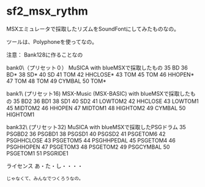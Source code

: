 sf2_msx_rythm
=============
MSXエミュレータで採取したリズムをSoundFontにしてみたものなの。

ツールは、Polyphoneを使ってなの。

注意：
	Bank128に作ることなの

bank0\（プリセット０）
	MuSICA with blueMSXで採取したもの
	35 BD
	36 BD*
	38 SD*
	40 SD
	41 TOM
	42 HHCLOSE*
	43 TOM
	45 TOM
	46 HHOPEN*
	47 TOM
	48 TOM
	49 CYMBAL
	50 TOM*

bank1\ (プリセット16)
	MSX-Music (MSX-BASIC) with blueMSXで採取したもの
	35 BD2
	36 BD1
	38 SD1
	40 SD2
	41 LOWTOM2
	42 HHCLOSE
	43 LOWTOM1
	45 MIDTOM2
	46 HHOPEN
	47 MIDTOM1
	48 HIGHTOM2
	49 CYMBAL
	50 HIGHTOM1

bank32\ (プリセット32)
	MuSICA with blueMSXで採取したPSGドラム
	35 PSGBD2
	36 PSGBD1
	38 PSGSD1
	40 PSGSD2
	41 PSGETOM6
	42 PSGHHCLOSE
	43 PSGETOM5
	44 PSGHHPEDAL
	45 PSGETOM4
	46 PSGHHOPEN
	47 PSGETOM3
	48 PSGETOM2
	49 PSGCYMBAL
	50 PSGETOM1
	51 PSGRIDE1

ライセンス
	あ・た・し・・・・

	じゃなくて、みんなでつくろうなの。
